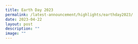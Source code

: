 ```yaml
---
title: Earth Day 2023
permalink: /latest-announcement/highlights/earthday2023/
date: 2023-04-22
layout: post
description: ""
image: ""
---
```

